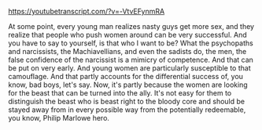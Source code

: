 https://youtubetranscript.com/?v=-VtvEFynmRA

 At some point, every young man realizes nasty guys get more sex, and they realize that people who push women around can be very successful. And you have to say to yourself, is that who I want to be? What the psychopaths and narcissists, the Machiavellians, and even the sadists do, the men, the false confidence of the narcissist is a mimicry of competence. And that can be put on very early. And young women are particularly susceptible to that camouflage. And that partly accounts for the differential success of, you know, bad boys, let's say. Now, it's partly because the women are looking for the beast that can be turned into the ally. It's not easy for them to distinguish the beast who is beast right to the bloody core and should be stayed away from in every possible way from the potentially redeemable, you know, Philip Marlowe hero.